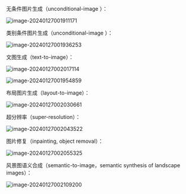 无条件图片生成（unconditional-image ）：

![image-20240127001911171](assets/image-20240127001911171.png)

类别条件图片生成（unconditional-image ）：

![image-20240127001936253](assets/image-20240127001936253.png)

文图生成（text-to-image）：

![image-20240127002017114](assets/image-20240127002017114.png)

![image-20240127001954859](assets/image-20240127001954859.png)

布局图片生成（layout-to-image）：

![image-20240127002030661](assets/image-20240127002030661.png)

超分辨率（super-resolution）：

![image-20240127002043522](assets/image-20240127002043522.png)

图片修复（inpainting, object removal）：

![image-20240127002055325](assets/image-20240127002055325.png)

风景图语义合成（semantic-to-image，semantic synthesis of landscape images）：

![image-20240127002109200](assets/image-20240127002109200.png)
